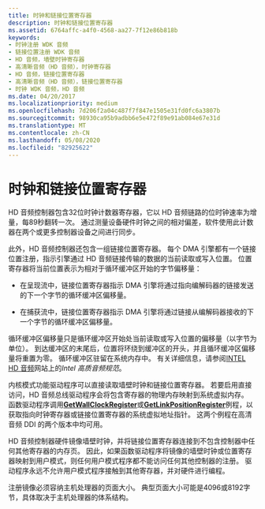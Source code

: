 ```yaml
---
title: 时钟和链接位置寄存器
description: 时钟和链接位置寄存器
ms.assetid: 6764affc-a4f0-4568-aa27-7f12e86b818b
keywords:
- 时钟注册 WDK 音频
- 链接位置注册 WDK 音频
- HD 音频，墙壁时钟寄存器
- 高清晰音频（HD 音频），时钟寄存器
- HD 音频，链接位置寄存器
- 高清晰音频（HD 音频），链接位置寄存器
- 时钟 WDK 音频，HD 音频
ms.date: 04/20/2017
ms.localizationpriority: medium
ms.openlocfilehash: 7d206f2a04c487f7f847e1505e31fd0fc6a3807b
ms.sourcegitcommit: 98930ca95b9adbb6e5e472f89e91ab084e67e31d
ms.translationtype: MT
ms.contentlocale: zh-CN
ms.lasthandoff: 05/08/2020
ms.locfileid: "82925622"
---
```

# <a name="wall-clock-and-link-position-registers"></a>时钟和链接位置寄存器


HD 音频控制器包含32位时钟计数器寄存器，它以 HD 音频链路的位时钟速率为增量，每89秒翻转一次。 通过测量设备硬件时钟之间的相对偏差，软件使用此计数器在两个或更多控制器设备之间进行同步。

此外，HD 音频控制器还包含一组链接位置寄存器。 每个 DMA 引擎都有一个链接位置注册，指示引擎通过 HD 音频链接传输的数据的当前读取或写入位置。 位置寄存器将当前位置表示为相对于循环缓冲区开始的字节偏移量：

-   在呈现流中，链接位置寄存器指示 DMA 引擎将通过指向编解码器的链接发送的下一个字节的循环缓冲区偏移量。

-   在捕获流中，链接位置寄存器指示 DMA 引擎将通过链接从编解码器接收的下一个字节的循环缓冲区偏移量。

循环缓冲区偏移量只是循环缓冲区开始处当前读取或写入位置的偏移量（以字节为单位）。 到达缓冲区的末尾后，位置将环绕到缓冲区的开头，并且循环缓冲区偏移量将重置为零。 循环缓冲区驻留在系统内存中。 有关详细信息，请参阅[INTEL HD 音频](https://www.intel.com/content/www/us/en/standards/intel-standards-and-initiatives.html)网站上的*Intel 高质音频规范*。

内核模式功能驱动程序可以直接读取墙壁时钟和链接位置寄存器。 若要启用直接访问，HD 音频总线驱动程序会将包含寄存器的物理内存映射到系统虚拟内存。 函数驱动程序调用[**GetWallClockRegister**](https://docs.microsoft.com/windows-hardware/drivers/ddi/hdaudio/nc-hdaudio-pget_wall_clock_register)或[**GetLinkPositionRegister**](https://docs.microsoft.com/windows-hardware/drivers/ddi/hdaudio/nc-hdaudio-pget_link_position_register)例程，以获取指向时钟寄存器或链接位置寄存器的系统虚拟地址指针。 这两个例程在高清音频 DDI 的两个版本中均可用。

HD 音频控制器硬件镜像墙壁时钟，并将链接位置寄存器连接到不包含控制器中任何其他寄存器的内存页。 因此，如果函数驱动程序将镜像的墙壁时钟或位置寄存器映射到用户模式，则任何用户模式程序都不能访问任何其他控制器的注册。 驱动程序永远不允许用户模式程序接触到其他寄存器，并对硬件进行编程。

注册镜像必须容纳主机处理器的页面大小。 典型页面大小可能是4096或8192字节，具体取决于主机处理器的体系结构。

 

 




